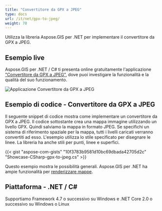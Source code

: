 ```yaml
---
title: "Convertitore da GPX a JPEG"
type: docs
url: /it/net/gpx-to-jpeg/
weight: 70
---
```


Utilizza la libreria Aspose.GIS per .NET per implementare il convertitore da GPX a JPEG.

## **Esempio live**

Aspose.GIS per .NET / C# ti presenta online gratuitamente l'applicazione ["Convertitore da GPX a JPEG"](https://products.aspose.app/gis/viewer/gpx-to-jpeg), dove puoi investigare la funzionalità e la qualità del suo funzionamento.

![Applicazione Convertitore da GPX a JPEG](viewer.png)

## **Esempio di codice - Convertitore da GPX a JPEG**

Il seguente snippet di codice mostra come implementare un convertitore da GPX a JPEG. Il codice sottostante crea una mappa immagine utilizzando un livello GPX. Quindi salviamo la mappa in formato JPEG. Se specifichi un sistema di riferimento spaziale per la mappa, tutti i livelli caricati verranno convertiti ad esso.
L'esempio utilizza lo stile specificato per disegnare le linee. La libreria ha anche stili per punti, linee e superfici.

{{< gist "aspose-com-gists" "10f3783b9581d10bc69dbada42705d2c" "Showcase-CSharp-gpx-to-jpeg.cs" >}}

Questo esempio mostra le possibilità generali. Aspose.GIS per .NET ha ampie funzionalità per [renderizzare mappe](https://docs.aspose.com/gis/net/map-rendering/).

## **Piattaforma - .NET / C#**

Supportiamo Framework 4.7 o successivo su Windows e .NET Core 2.0 o successivo su Windows o Linux
